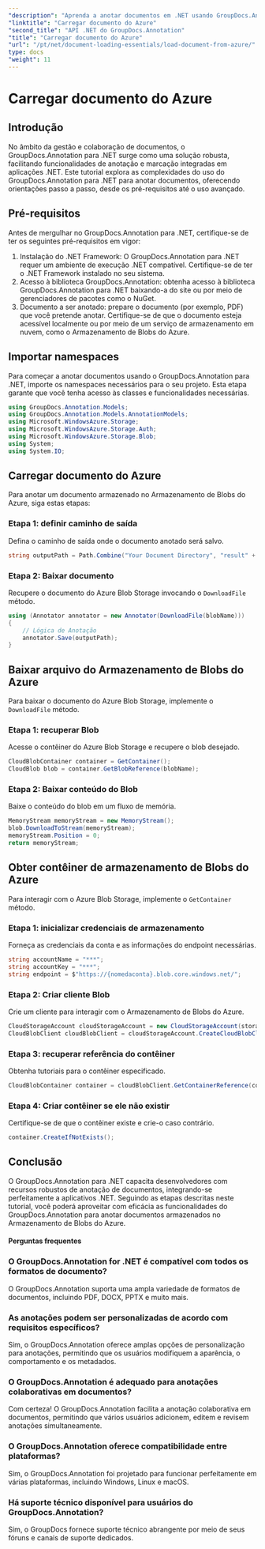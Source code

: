 ```yaml
---
"description": "Aprenda a anotar documentos em .NET usando GroupDocs.Annotation. Tutorial passo a passo para integração perfeita com o Armazenamento de Blobs do Azure."
"linktitle": "Carregar documento do Azure"
"second_title": "API .NET do GroupDocs.Annotation"
"title": "Carregar documento do Azure"
"url": "/pt/net/document-loading-essentials/load-document-from-azure/"
type: docs
"weight": 11
---
```


# Carregar documento do Azure

## Introdução
No âmbito da gestão e colaboração de documentos, o GroupDocs.Annotation para .NET surge como uma solução robusta, facilitando funcionalidades de anotação e marcação integradas em aplicações .NET. Este tutorial explora as complexidades do uso do GroupDocs.Annotation para .NET para anotar documentos, oferecendo orientações passo a passo, desde os pré-requisitos até o uso avançado.
## Pré-requisitos
Antes de mergulhar no GroupDocs.Annotation para .NET, certifique-se de ter os seguintes pré-requisitos em vigor:
1. Instalação do .NET Framework: O GroupDocs.Annotation para .NET requer um ambiente de execução .NET compatível. Certifique-se de ter o .NET Framework instalado no seu sistema.
2. Acesso à biblioteca GroupDocs.Annotation: obtenha acesso à biblioteca GroupDocs.Annotation para .NET baixando-a do site ou por meio de gerenciadores de pacotes como o NuGet.
3. Documento a ser anotado: prepare o documento (por exemplo, PDF) que você pretende anotar. Certifique-se de que o documento esteja acessível localmente ou por meio de um serviço de armazenamento em nuvem, como o Armazenamento de Blobs do Azure.

## Importar namespaces
Para começar a anotar documentos usando o GroupDocs.Annotation para .NET, importe os namespaces necessários para o seu projeto. Esta etapa garante que você tenha acesso às classes e funcionalidades necessárias.
```csharp
using GroupDocs.Annotation.Models;
using GroupDocs.Annotation.Models.AnnotationModels;
using Microsoft.WindowsAzure.Storage;
using Microsoft.WindowsAzure.Storage.Auth;
using Microsoft.WindowsAzure.Storage.Blob;
using System;
using System.IO;
```

## Carregar documento do Azure
Para anotar um documento armazenado no Armazenamento de Blobs do Azure, siga estas etapas:
### Etapa 1: definir caminho de saída
Defina o caminho de saída onde o documento anotado será salvo.
```csharp
string outputPath = Path.Combine("Your Document Directory", "result" + Path.GetExtension("input.pdf"));
```
### Etapa 2: Baixar documento
Recupere o documento do Azure Blob Storage invocando o `DownloadFile` método.
```csharp
using (Annotator annotator = new Annotator(DownloadFile(blobName)))
{
    // Lógica de Anotação
    annotator.Save(outputPath);
}
```
## Baixar arquivo do Armazenamento de Blobs do Azure
Para baixar o documento do Azure Blob Storage, implemente o `DownloadFile` método.
### Etapa 1: recuperar Blob
Acesse o contêiner do Azure Blob Storage e recupere o blob desejado.
```csharp
CloudBlobContainer container = GetContainer();
CloudBlob blob = container.GetBlobReference(blobName);
```
### Etapa 2: Baixar conteúdo do Blob
Baixe o conteúdo do blob em um fluxo de memória.
```csharp
MemoryStream memoryStream = new MemoryStream();
blob.DownloadToStream(memoryStream);
memoryStream.Position = 0;
return memoryStream;
```
## Obter contêiner de armazenamento de Blobs do Azure
Para interagir com o Azure Blob Storage, implemente o `GetContainer` método.
### Etapa 1: inicializar credenciais de armazenamento
Forneça as credenciais da conta e as informações do endpoint necessárias.
```csharp
string accountName = "***";
string accountKey = "***";
string endpoint = $"https://{nomedaconta}.blob.core.windows.net/";
```
### Etapa 2: Criar cliente Blob
Crie um cliente para interagir com o Armazenamento de Blobs do Azure.
```csharp
CloudStorageAccount cloudStorageAccount = new CloudStorageAccount(storageCredentials, new Uri(endpoint), null, null, null);
CloudBlobClient cloudBlobClient = cloudStorageAccount.CreateCloudBlobClient();
```
### Etapa 3: recuperar referência do contêiner
Obtenha tutoriais para o contêiner especificado.
```csharp
CloudBlobContainer container = cloudBlobClient.GetContainerReference(containerName);
```
### Etapa 4: Criar contêiner se ele não existir
Certifique-se de que o contêiner existe e crie-o caso contrário.
```csharp
container.CreateIfNotExists();
```

## Conclusão
O GroupDocs.Annotation para .NET capacita desenvolvedores com recursos robustos de anotação de documentos, integrando-se perfeitamente a aplicativos .NET. Seguindo as etapas descritas neste tutorial, você poderá aproveitar com eficácia as funcionalidades do GroupDocs.Annotation para anotar documentos armazenados no Armazenamento de Blobs do Azure.
#### Perguntas frequentes
### O GroupDocs.Annotation for .NET é compatível com todos os formatos de documento?
O GroupDocs.Annotation suporta uma ampla variedade de formatos de documentos, incluindo PDF, DOCX, PPTX e muito mais.
### As anotações podem ser personalizadas de acordo com requisitos específicos?
Sim, o GroupDocs.Annotation oferece amplas opções de personalização para anotações, permitindo que os usuários modifiquem a aparência, o comportamento e os metadados.
### O GroupDocs.Annotation é adequado para anotações colaborativas em documentos?
Com certeza! O GroupDocs.Annotation facilita a anotação colaborativa em documentos, permitindo que vários usuários adicionem, editem e revisem anotações simultaneamente.
### O GroupDocs.Annotation oferece compatibilidade entre plataformas?
Sim, o GroupDocs.Annotation foi projetado para funcionar perfeitamente em várias plataformas, incluindo Windows, Linux e macOS.
### Há suporte técnico disponível para usuários do GroupDocs.Annotation?
Sim, o GroupDocs fornece suporte técnico abrangente por meio de seus fóruns e canais de suporte dedicados.